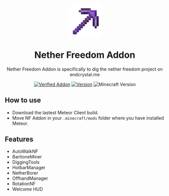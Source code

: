 <div align="center">
  <img src="/src/main/resources/assets/icon.png" alt="logo" width="20%"/>
  <h1>Nether Freedom Addon</h1>
  <p>Nether Freedom Addon is specifically to dig the nether freedom project on endcrystal.me</p>

  <a href="https://anticope.pages.dev/addons"><img src="https://img.shields.io/badge/Verified%20Addon-Not Yet :(-blueviolet" alt="Verified Addon"></a>
  <a href="https://github.com/PoopenfartenDevelopment/NetherFreedom-Addon/releases"><img src="https://img.shields.io/badge/Version-v1.4-blueviolet" alt="Version"></a>
  <img src="https://img.shields.io/badge/Minecraft%20Version-1.20.2-blueviolet" alt="Minecraft Version">
</div>

## How to use
- Download the lastest Meteor Client build.
- Move NF Addon in your `.minecraft/mods` folder where you have installed Meteor.

## Features
- AutoWalkNF
- BaritoneMiner
- DiggingTools
- HotbarManager
- NetherBorer
- OffhandManager
- RotationNF
- Welcome HUD
